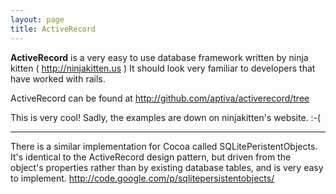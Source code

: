 ```yaml
---
layout: page
title: ActiveRecord
---
```


**ActiveRecord** is a very easy to use database framework written by ninja kitten ( http://ninjakitten.us )
It should look very familiar to developers that have worked with rails.

ActiveRecord can be found at http://github.com/aptiva/activerecord/tree

This is very cool! Sadly, the examples are down on ninjakitten's website. :-(

----

There is a similar implementation for Cocoa called SQLitePeristentObjects. It's identical to the ActiveRecord design pattern, but driven from the object's properties rather than by existing database tables, and is very easy to implement.
http://code.google.com/p/sqlitepersistentobjects/

